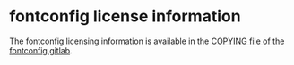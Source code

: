# fontconfig license information

The fontconfig licensing information is available in the
[COPYING file of the fontconfig gitlab](https://gitlab.freedesktop.org/fontconfig/fontconfig/-/blob/main/COPYING).
